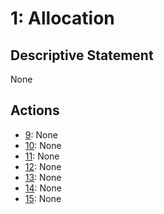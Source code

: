 # 1: Allocation

## Descriptive Statement

None

## Actions

- [9](/components/actions/009.md): None
- [10](/components/actions/010.md): None
- [11](/components/actions/011.md): None
- [12](/components/actions/012.md): None
- [13](/components/actions/013.md): None
- [14](/components/actions/014.md): None
- [15](/components/actions/015.md): None

